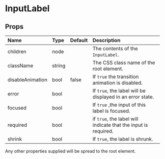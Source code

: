 InputLabel
==========



Props
-----

| Name | Type | Default | Description |
|:-----|:-----|:--------|:------------|
| children | node |  | The contents of the `InputLabel`. |
| className | string |  | The CSS class name of the root element. |
| disableAnimation | bool | false | If `true` the transition animation is disabled. |
| error | bool |  | If `true`, the label will be displayed in an error state. |
| focused | bool |  | If `true` ,the input of this label is focused. |
| required | bool |  | if `true`, the label will indicate that the input is required. |
| shrink | bool |  | If `true`, the label is shrunk. |

Any other properties supplied will be spread to the root element.
